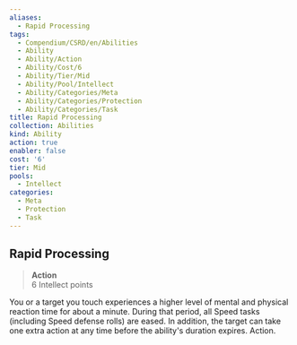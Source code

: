 ```yaml
---
aliases:
  - Rapid Processing
tags:
  - Compendium/CSRD/en/Abilities
  - Ability
  - Ability/Action
  - Ability/Cost/6
  - Ability/Tier/Mid
  - Ability/Pool/Intellect
  - Ability/Categories/Meta
  - Ability/Categories/Protection
  - Ability/Categories/Task
title: Rapid Processing
collection: Abilities
kind: Ability
action: true
enabler: false
cost: '6'
tier: Mid
pools:
  - Intellect
categories:
  - Meta
  - Protection
  - Task
---
```

## Rapid Processing  
>**Action**  
>6 Intellect points
  
You or a target you touch experiences a higher level of mental and physical reaction time for about a minute. During that period, all Speed tasks (including Speed defense rolls) are eased. In addition, the target can take one extra action at any time before the ability's duration expires. Action.